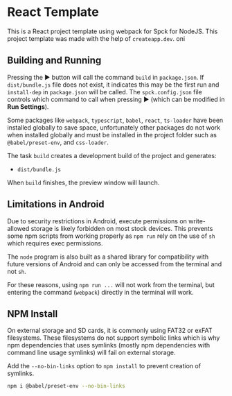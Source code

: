 # React Template

This is a React project template using webpack for Spck for NodeJS. This project template was made with the help of `createapp.dev`. oni

## Building and Running

Pressing the ▶ button will call the command `build` in `package.json`.  If `dist/bundle.js` file does not exist, it indicates this may be the first run and `install-dep` in `package.json` will be called. The `spck.config.json` file controls which command to call when pressing ▶ (which can be modified in **Run Settings**).

Some packages like `webpack`, `typescript`, `babel`, `react`, `ts-loader` have been installed globally to save space, unfortunately other packages do not work when installed globally and must be installed in the project folder such as `@babel/preset-env`, and `css-loader`.

The task `build` creates a development build of the project and generates:

- `dist/bundle.js`

When `build` finishes, the preview window will launch.

## Limitations in Android

Due to security restrictions in Android, execute permissions on write-allowed storage is likely forbidden on most stock devices. This prevents some npm scripts from working properly as `npm run` rely on the use of `sh` which requires exec permissions.

The `node` program is also built as a shared library for compatibility with future versions of Android and can only be accessed from the terminal and not `sh`.

For these reasons, using `npm run ...` will not work from the terminal, but entering the command (`webpack`) directly in the terminal will work.

## NPM Install

On external storage and SD cards, it is commonly using FAT32 or exFAT filesystems. These filesystems do not support symbolic links which is why npm dependencies that uses symlinks (mostly npm dependencies with command line usage symlinks) will fail on external storage.

Add the `--no-bin-links` option to `npm install` to prevent creation of symlinks.

```bash
npm i @babel/preset-env --no-bin-links
```
